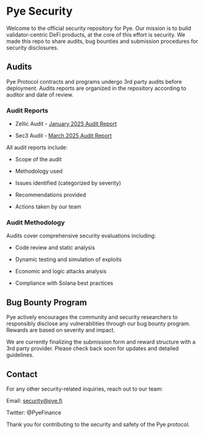 # Pye Security

Welcome to the official security repository for Pye. Our mission is to build validator-centric DeFi products, at the core of this effort is security. We made this repo to share audits, bug bounties and submission procedures for security disclosures.

## Audits

Pye Protocol contracts and programs undergo 3rd party audits before deployment. Audits reports are organized in the repository according to auditor and date of review.

### Audit Reports

- Zellic Audit - [January 2025 Audit Report](https://github.com/pyefi/security/blob/master/security_audits/Pye%20-%20Zellic%20Audit%20Report.pdf)

- Sec3 Audit - [March 2025 Audit Report](https://github.com/pyefi/security/blob/master/security_audits/pyefi_bonds_report.pdf)

All audit reports include:

- Scope of the audit

- Methodology used

- Issues identified (categorized by severity)

- Recommendations provided

- Actions taken by our team

### Audit Methodology

Audits cover comprehensive security evaluations including:

- Code review and static analysis

- Dynamic testing and simulation of exploits

- Economic and logic attacks analysis

- Compliance with Solana best practices

## Bug Bounty Program

Pye actively encourages the community and security researchers to responsibly disclose any vulnerabilities through our bug bounty program. Rewards are based on severity and impact.

We are currently finalizing the submission form and reward structure with a 3rd party provider. Please check back soon for updates and detailed guidelines.

## Contact

For any other security-related inquiries, reach out to our team:

Email: security@pye.fi

Twitter: @PyeFinance

Thank you for contributing to the security and safety of the Pye protocol.
